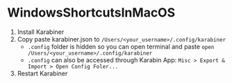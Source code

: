 # WindowsShortcutsInMacOS

1. Install Karabiner
2. Copy paste karabiner.json to `/Users/<your_username>/.config/karabiner`
   - `.config` folder is hidden so you can open terminal and paste `open /Users/<your_username>/.config/karabiner`
   - `.config` can also be accessed through Karabin App: `Misc > Export & Import > Open Config Foler...`
3. Restart Karabiner